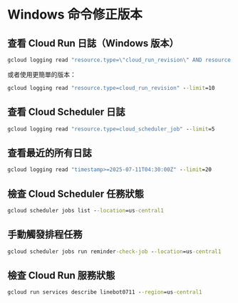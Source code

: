 # Windows 命令修正版本

## 查看 Cloud Run 日誌（Windows 版本）

```cmd
gcloud logging read "resource.type=\"cloud_run_revision\" AND resource.labels.service_name=\"linebot0711\"" --limit=10
```

或者使用更簡單的版本：

```cmd
gcloud logging read "resource.type=cloud_run_revision" --limit=10
```

## 查看 Cloud Scheduler 日誌

```cmd
gcloud logging read "resource.type=cloud_scheduler_job" --limit=5
```

## 查看最近的所有日誌

```cmd
gcloud logging read "timestamp>=2025-07-11T04:30:00Z" --limit=20
```

## 檢查 Cloud Scheduler 任務狀態

```cmd
gcloud scheduler jobs list --location=us-central1
```

## 手動觸發排程任務

```cmd
gcloud scheduler jobs run reminder-check-job --location=us-central1
```

## 檢查 Cloud Run 服務狀態

```cmd
gcloud run services describe linebot0711 --region=us-central1
```